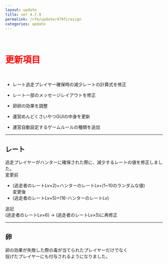 ```yaml
---
layout: update
title: ver 4.7.9
permalink: /rfm/update/479firesign
categories: update
---
```

<br>
<h1 id="1"><font color="red">更新項目</font></h1><br>


+ <span class="blue-badge">レート</span>逃走プレイヤー確保時の減少レートの計算式を修正 

+ <span class="blue-badge">レート</span>一部のメッセージレイアウトを修正 

+ <span class="blue-badge">卵</span>卵の効果を調整 

+ <span class="yellow-badge">運営</span>めんどくさいやつGUIの中身を更新 

+ <span class="yellow-badge">運営</span>自動設定するゲームルールの種類を追加 



 

----------------------------------------------------
## レート

逃走プレイヤーがハンターに確保された際に、減少するレートの値を修正しました。<br>
変更前<br>
 + (逃走者のレートLv×2)+ハンターのレートLv+(1~10のランダムな値)  
変更後<br>
 + (逃走者のレートLv×5)+(16-ハンターのレートLv) 
 
 追記<br>
 (逃走者のレートLv×6) -> (逃走者のレートLv×5)に再修正

----------------------------------------------------
## 卵

卵の効果が失敗した際の毒が当てられたプレイヤーだけでなく<br>
投げたプレイヤーにも付与されるようになりました。<br>

